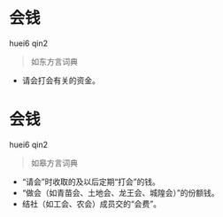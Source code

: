 # 会钱
huei6 qin2
> 如东方言词典
- 请会打会有关的资金。

# 会钱
huei6 qin2
> 如皋方言词典
- “请会”时收取的及以后定期“打会”的钱。
- “做会（如青苗会、土地会、龙王会、城隍会）”的份额钱。
- 结社（如工会、农会）成员交的“会费”。
